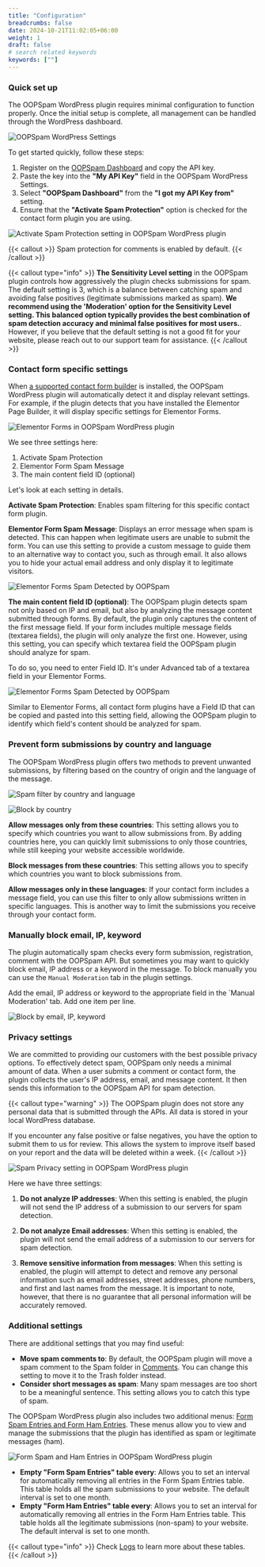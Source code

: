 ```yaml
---
title: "Configuration"
breadcrumbs: false
date: 2024-10-21T11:02:05+06:00
weight: 1
draft: false
# search related keywords
keywords: [""]
---
```


### Quick set up

The OOPSpam WordPress plugin requires minimal configuration to function properly. Once the initial setup is complete, all management can be handled through the WordPress dashboard.

![OOPSpam WordPress Settings](screenshot-1.png)

To get started quickly, follow these steps:

1. Register on the [OOPSpam Dashboard](https://app.oopspam.com/) and copy the API key.
2. Paste the key into the **"My API Key"** field in the OOPSpam WordPress Settings.
3. Select **"OOPSpam Dashboard"** from the **"I got my API Key from"** setting.
4. Ensure that the **"Activate Spam Protection"** option is checked for the contact form plugin you are using.

![Activate Spam Protection setting in OOPSpam WordPress plugin](OOPSpam-WooCommerce-Settings.png)


{{< callout >}}
  Spam protection for comments is enabled by default.
{{< /callout >}}

{{< callout type="info" >}}
  **The Sensitivity Level setting** in the OOPSpam plugin controls how aggressively the plugin checks submissions for spam. The default setting is 3, which is a balance between catching spam and avoiding false positives (legitimate submissions marked as spam). **We recommend using the 'Moderation' option for the Sensitivity Level setting. This balanced option typically provides the best combination of spam detection accuracy and minimal false positives for most users.**. However, if you believe that the default setting is not a good fit for your website, please reach out to our support team for assistance.
{{< /callout >}}


### Contact form specific settings

When [a supported contact form builder](../#supported-contact-form-builders) is installed, the OOPSpam WordPress plugin will automatically detect it and display relevant settings. 
For example, if the plugin detects that you have installed the Elementor Page Builder, it will display specific settings for Elementor Forms.

![Elementor Forms in OOPSpam WordPress plugin](oopspam-ef-settings.png)

We see three settings here:

1. Activate Spam Protection
2. Elementor Form Spam Message
3. The main content field ID (optional)

Let's look at each setting in details.

**Activate Spam Protection**: Enables spam filtering for this specific contact form plugin.

**Elementor Form Spam Message**: Displays an error message when spam is detected. This can happen when legitimate users are unable to submit the form. You can use this setting to provide a custom message to guide them to an alternative way to contact you, such as through email. It also allows you to hide your actual email address and only display it to legitimate visitors.

![Elementor Forms Spam Detected by OOPSpam](ef-spam-detected.png)

**The main content field ID (optional)**: The OOPSpam plugin detects spam not only based on IP and email, but also by analyzing the message content submitted through forms. By default, the plugin only captures the content of the first message field. If your form includes multiple message fields (textarea fields), the plugin will only analyze the first one. However, using this setting, you can specify which textarea field the OOPSpam plugin should analyze for spam.

To do so, you need to enter Field ID. It's under Advanced tab of a textarea field in your Elementor Forms.

![Elementor Forms Spam Detected by OOPSpam](elementor-forms-field-id.png)

Similar to Elementor Forms, all contact form plugins have a Field ID that can be copied and pasted into this setting field, allowing the OOPSpam plugin to identify which field's content should be analyzed for spam.

### Prevent form submissions by country and language

The OOPSpam WordPress plugin offers two methods to prevent unwanted submissions, by filtering based on the country of origin and the language of the message.

![Spam filter by country and language](country-language-filter.png)

![Block by country](wp-block-countries.png)

**Allow messages only from these countries**: This setting allows you to specify which countries you want to allow submissions from. By adding countries here, you can quickly limit submissions to only those countries, while still keeping your website accessible worldwide.

**Block messages from these countries**: This setting allows you to specify which countries you want to block submissions from.

**Allow messages only in these languages**: If your contact form includes a message field, you can use this filter to only allow submissions written in specific languages. This is another way to limit the submissions you receive through your contact form.

### Manually block email, IP, keyword

The plugin automatically spam checks every form submission, registration, comment with the OOPSpam API. But sometimes you may want to quickly block email, IP address or a keyword in the message. To block manually you can use the `Manual Moderation` tab in the plugin settings.

Add the email, IP address or keyword to the appropriate field in the `Manual Moderation' tab. Add one item per line.

![Block by email, IP, keyword](manual-moderation.png)

### Privacy settings

We are committed to providing our customers with the best possible privacy options. To effectively detect spam, OOPSpam only needs a minimal amount of data. When a user submits a comment or contact form, the plugin collects the user's IP address, email, and message content. It then sends this information to the OOPSpam API for spam detection.

{{< callout type="warning" >}}
The OOPSpam plugin does not store any personal data that is submitted through the APIs. All data is stored in your local WordPress database. 

If you encounter any false positive or false negatives, you have the option to submit them to us for review. This allows the system to improve itself based on your report and the data will be deleted within a week.
{{< /callout >}}

![ Spam Privacy setting in OOPSpam WordPress plugin ](oopspam-privacy-settings.png)

Here we have three settings:

1. **Do not analyze IP addresses**: When this setting is enabled, the plugin will not send the IP address of a submission to our servers for spam detection.

2. **Do not analyze Email addresses**: When this setting is enabled, the plugin will not send the email address of a submission to our servers for spam detection.

3. **Remove sensitive information from messages**: When this setting is enabled, the plugin will attempt to detect and remove any personal information such as email addresses, street addresses, phone numbers, and first and last names from the message. It is important to note, however, that there is no guarantee that all personal information will be accurately removed.

### Additional settings

There are additional settings that you may find useful:

- **Move spam comments to**:  By default, the OOPSpam plugin will move a spam comment to the Spam folder in [Comments](https://wordpress.org/documentation/article/comments-in-wordpress/). You can change this setting to move it to the Trash folder instead.
- **Consider short messages as spam**: Many spam messages are too short to be a meaningful sentence. This setting allows you to catch this type of spam.

The OOPSpam WordPress plugin also includes two additional menus: [Form Spam Entries and Form Ham Entries](../form-entries). These menus allow you to view and manage the submissions that the plugin has identified as spam or legitimate messages (ham).

![Form Spam and Ham Entries in OOPSpam WordPress plugin ](form-entries.png)
 
- **Empty "Form Spam Entries" table every**: Allows you to set an interval for automatically removing all entries in the Form Spam Entries table. This table holds all the spam submissions to your website. The default interval is set to one month.
- **Empty "Form Ham Entries" table every**: Allows you to set an interval for automatically removing all entries in the Form Ham Entries table. This table holds all the legitimate submissions (non-spam) to your website. The default interval is set to one month.


{{< callout type="info" >}}
  Check [Logs](../form-entries) to learn more about these tables.
{{< /callout >}}
